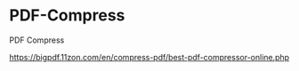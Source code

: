 # PDF-Compress
PDF Compress


https://bigpdf.11zon.com/en/compress-pdf/best-pdf-compressor-online.php
